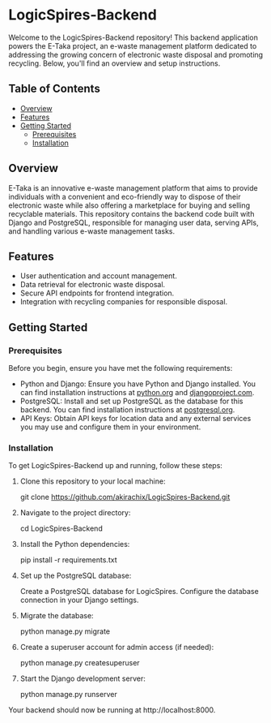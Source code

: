 # LogicSpires-Backend

Welcome to the LogicSpires-Backend repository! This backend application powers the E-Taka project, an e-waste management platform dedicated to addressing the growing concern of electronic waste disposal and promoting recycling. Below, you'll find an overview and setup instructions.

## Table of Contents

- [Overview](#overview)
- [Features](#features)
- [Getting Started](#getting-started)
  - [Prerequisites](#prerequisites)
  - [Installation](#installation)



## Overview

E-Taka is an innovative e-waste management platform that aims to provide individuals with a convenient and eco-friendly way to dispose of their electronic waste while also offering a marketplace for buying and selling recyclable materials. This repository contains the backend code built with Django and PostgreSQL, responsible for managing user data, serving APIs, and handling various e-waste management tasks.

## Features

- User authentication and account management.
- Data retrieval for electronic waste disposal.
- Secure API endpoints for frontend integration.
- Integration with recycling companies for responsible disposal.

## Getting Started

### Prerequisites

Before you begin, ensure you have met the following requirements:

- Python and Django: Ensure you have Python and Django installed. You can find installation instructions at [python.org](https://www.python.org/) and [djangoproject.com](https://www.djangoproject.com/).
- PostgreSQL: Install and set up PostgreSQL as the database for this backend. You can find installation instructions at [postgresql.org](https://www.postgresql.org/).
- API Keys: Obtain API keys for location data and any external services you may use and configure them in your environment.

### Installation

To get LogicSpires-Backend up and running, follow these steps:

1. Clone this repository to your local machine:

     git clone https://github.com/akirachix/LogicSpires-Backend.git

2. Navigate to the project directory:

     cd LogicSpires-Backend

3. Install the Python dependencies:

     pip install -r requirements.txt

4. Set up the PostgreSQL database:

     Create a PostgreSQL database for LogicSpires.
     Configure the database connection in your Django settings.


5. Migrate the database:

      python manage.py migrate

6. Create a superuser account for admin access (if needed):

      python manage.py createsuperuser

7. Start the Django development server:

      python manage.py runserver

Your backend should now be running at http://localhost:8000.

